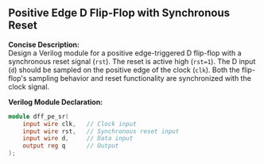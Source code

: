## Positive Edge D Flip-Flop with Synchronous Reset

**Concise Description:**  
Design a Verilog module for a positive edge-triggered D flip-flop with a synchronous reset signal (`rst`). The reset is active high (`rst=1`). The D input (`d`) should be sampled on the positive edge of the clock (`clk`). Both the flip-flop's sampling behavior and reset functionality are synchronized with the clock signal.

**Verilog Module Declaration:**
```verilog
module dff_pe_sr(
    input wire clk,   // Clock input
    input wire rst,   // Synchronous reset input
    input wire d,     // Data input
    output reg q      // Output
);
```